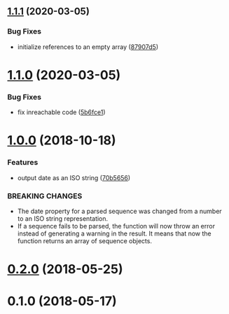 ## [1.1.1](https://github.com/cheminfo-js/genbank-parser/compare/v1.1.0...v1.1.1) (2020-03-05)


### Bug Fixes

* initialize references to an empty array ([87907d5](https://github.com/cheminfo-js/genbank-parser/commit/87907d59c08d59fe29cf7b3e74bde87fb6e20ab5))



# [1.1.0](https://github.com/cheminfo-js/genbank-parser/compare/v1.0.0...v1.1.0) (2020-03-05)


### Bug Fixes

* fix inreachable code ([5b6fce1](https://github.com/cheminfo-js/genbank-parser/commit/5b6fce15c942933f09d9a915ea99b565c7a11fed))



<a name="1.0.0"></a>
# [1.0.0](https://github.com/cheminfo-js/genbank-parser/compare/v0.2.0...v1.0.0) (2018-10-18)


### Features

* output date as an ISO string ([70b5656](https://github.com/cheminfo-js/genbank-parser/commit/70b5656))


### BREAKING CHANGES

* The date property for a parsed sequence was changed from a number to an
ISO string representation.
* If a sequence fails to be parsed, the function will now throw an error
instead of generating a warning in the result. It means that now the
function returns an array of sequence objects.


<a name="0.2.0"></a>
# [0.2.0](https://github.com/cheminfo-js/genbank-parser/compare/v0.1.0...v0.2.0) (2018-05-25)



<a name="0.1.0"></a>
# 0.1.0 (2018-05-17)



